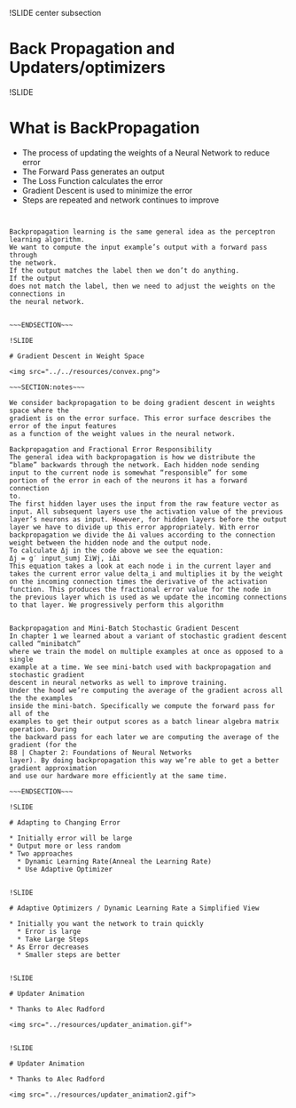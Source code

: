 !SLIDE center subsection

# Back Propagation and Updaters/optimizers


!SLIDE

# What is BackPropagation

* The process of updating the weights of a Neural Network to reduce error
* The Forward Pass generates an output
* The Loss Function calculates the error
* Gradient Descent is used to minimize the error
* Steps are repeated and network continues to improve



~~~SECTION:notes~~~


Backpropagation learning is the same general idea as the perceptron learning algorithm.
We want to compute the input example’s output with a forward pass through
the network. 
If the output matches the label then we don’t do anything. 
If the output
does not match the label, then we need to adjust the weights on the connections in
the neural network.


~~~ENDSECTION~~~

!SLIDE

# Gradient Descent in Weight Space

<img src="../../resources/convex.png">

~~~SECTION:notes~~~

We consider backpropagation to be doing gradient descent in weights space where the
gradient is on the error surface. This error surface describes the error of the input features
as a function of the weight values in the neural network.

Backpropagation and Fractional Error Responsibility
The general idea with backpropagation is how we distribute the
“blame” backwards through the network. Each hidden node sending
input to the current node is somewhat “responsible” for some
portion of the error in each of the neurons it has a forward connection
to.
The first hidden layer uses the input from the raw feature vector as
input. All subsequent layers use the activation value of the previous
layer’s neurons as input. However, for hidden layers before the output
layer we have to divide up this error appropriately. With error
backpropagation we divide the Δi values according to the connection
weight between the hidden node and the output node.
To calculate Δj in the code above we see the equation:
Δj = g′ input_sumj ΣiWj, iΔi
This equation takes a look at each node i in the current layer and
takes the current error value delta_i and multiplies it by the weight
on the incoming connection times the derivative of the activation
function. This produces the fractional error value for the node in
the previous layer which is used as we update the incoming connections
to that layer. We progressively perform this algorithm


Backpropagation and Mini-Batch Stochastic Gradient Descent
In chapter 1 we learned about a variant of stochastic gradient descent called “minibatch”
where we train the model on multiple examples at once as opposed to a single
example at a time. We see mini-batch used with backpropagation and stochastic gradient
descent in neural networks as well to improve training.
Under the hood we’re computing the average of the gradient across all the the examples
inside the mini-batch. Specifically we compute the forward pass for all of the
examples to get their output scores as a batch linear algebra matrix operation. During
the backward pass for each later we are computing the average of the gradient (for the
88 | Chapter 2: Foundations of Neural Networks
layer). By doing backpropagation this way we’re able to get a better gradient approximation
and use our hardware more efficiently at the same time.

~~~ENDSECTION~~~

!SLIDE

# Adapting to Changing Error 

* Initially error will be large
* Output more or less random
* Two approaches
  * Dynamic Learning Rate(Anneal the Learning Rate)
  * Use Adaptive Optimizer


!SLIDE 

# Adaptive Optimizers / Dynamic Learning Rate a Simplified View
 
* Initially you want the network to train quickly
  * Error is large
  * Take Large Steps
* As Error decreases
  * Smaller steps are better
  
  
!SLIDE

# Updater Animation

* Thanks to Alec Radford

<img src="../resources/updater_animation.gif">


!SLIDE 

# Updater Animation

* Thanks to Alec Radford

<img src="../resources/updater_animation2.gif">


 
